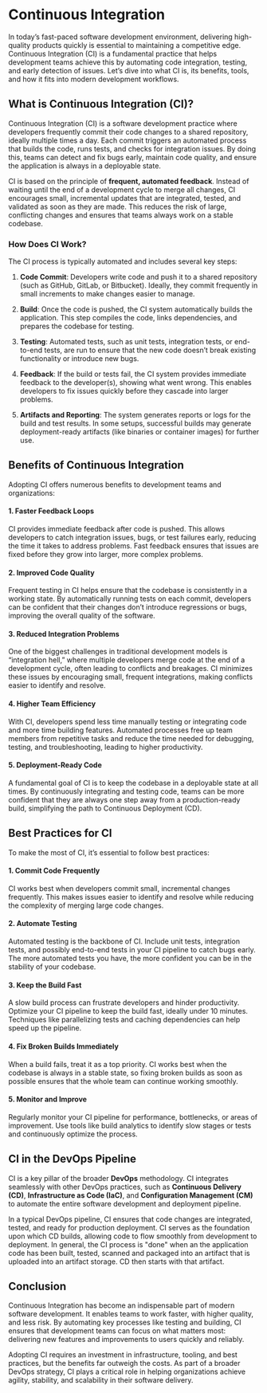 # Continuous Integration

In today’s fast-paced software development environment, delivering high-quality products quickly is essential to maintaining a competitive edge. Continuous Integration (CI) is a fundamental practice that helps development teams achieve this by automating code integration, testing, and early detection of issues. Let’s dive into what CI is, its benefits, tools, and how it fits into modern development workflows.

## What is Continuous Integration (CI)?

Continuous Integration (CI) is a software development practice where developers frequently commit their code changes to a shared repository, ideally multiple times a day. Each commit triggers an automated process that builds the code, runs tests, and checks for integration issues. By doing this, teams can detect and fix bugs early, maintain code quality, and ensure the application is always in a deployable state.

CI is based on the principle of **frequent, automated feedback**. Instead of waiting until the end of a development cycle to merge all changes, CI encourages small, incremental updates that are integrated, tested, and validated as soon as they are made. This reduces the risk of large, conflicting changes and ensures that teams always work on a stable codebase.

### How Does CI Work?

The CI process is typically automated and includes several key steps:

1. **Code Commit**: Developers write code and push it to a shared repository (such as GitHub, GitLab, or Bitbucket). Ideally, they commit frequently in small increments to make changes easier to manage.

2. **Build**: Once the code is pushed, the CI system automatically builds the application. This step compiles the code, links dependencies, and prepares the codebase for testing.

3. **Testing**: Automated tests, such as unit tests, integration tests, or end-to-end tests, are run to ensure that the new code doesn’t break existing functionality or introduce new bugs.

4. **Feedback**: If the build or tests fail, the CI system provides immediate feedback to the developer(s), showing what went wrong. This enables developers to fix issues quickly before they cascade into larger problems.

5. **Artifacts and Reporting**: The system generates reports or logs for the build and test results. In some setups, successful builds may generate deployment-ready artifacts (like binaries or container images) for further use.


## Benefits of Continuous Integration

Adopting CI offers numerous benefits to development teams and organizations:

#### 1. **Faster Feedback Loops**
CI provides immediate feedback after code is pushed. This allows developers to catch integration issues, bugs, or test failures early, reducing the time it takes to address problems. Fast feedback ensures that issues are fixed before they grow into larger, more complex problems.

#### 2. **Improved Code Quality**
Frequent testing in CI helps ensure that the codebase is consistently in a working state. By automatically running tests on each commit, developers can be confident that their changes don’t introduce regressions or bugs, improving the overall quality of the software.

#### 3. **Reduced Integration Problems**
One of the biggest challenges in traditional development models is “integration hell,” where multiple developers merge code at the end of a development cycle, often leading to conflicts and breakages. CI minimizes these issues by encouraging small, frequent integrations, making conflicts easier to identify and resolve.

#### 4. **Higher Team Efficiency**
With CI, developers spend less time manually testing or integrating code and more time building features. Automated processes free up team members from repetitive tasks and reduce the time needed for debugging, testing, and troubleshooting, leading to higher productivity.

#### 5. **Deployment-Ready Code**
A fundamental goal of CI is to keep the codebase in a deployable state at all times. By continuously integrating and testing code, teams can be more confident that they are always one step away from a production-ready build, simplifying the path to Continuous Deployment (CD).

## Best Practices for CI

To make the most of CI, it’s essential to follow best practices:

#### 1. **Commit Code Frequently**
CI works best when developers commit small, incremental changes frequently. This makes issues easier to identify and resolve while reducing the complexity of merging large code changes.

#### 2. **Automate Testing**
Automated testing is the backbone of CI. Include unit tests, integration tests, and possibly end-to-end tests in your CI pipeline to catch bugs early. The more automated tests you have, the more confident you can be in the stability of your codebase.

#### 3. **Keep the Build Fast**
A slow build process can frustrate developers and hinder productivity. Optimize your CI pipeline to keep the build fast, ideally under 10 minutes. Techniques like parallelizing tests and caching dependencies can help speed up the pipeline.

#### 4. **Fix Broken Builds Immediately**
When a build fails, treat it as a top priority. CI works best when the codebase is always in a stable state, so fixing broken builds as soon as possible ensures that the whole team can continue working smoothly.

#### 5. **Monitor and Improve**
Regularly monitor your CI pipeline for performance, bottlenecks, or areas of improvement. Use tools like build analytics to identify slow stages or tests and continuously optimize the process.

## CI in the DevOps Pipeline

CI is a key pillar of the broader **DevOps** methodology. CI integrates seamlessly with other DevOps practices, such as **Continuous Delivery (CD)**, **Infrastructure as Code (IaC)**, and **Configuration Management (CM)** to automate the entire software development and deployment pipeline. 

In a typical DevOps pipeline, CI ensures that code changes are integrated, tested, and ready for production deployment. CI serves as the foundation upon which CD builds, allowing code to flow smoothly from development to deployment. In general, the CI process is "done" when an the application code has been built, tested, scanned and packaged into an artifact that is uploaded into an artifact storage. CD then starts with that artifact. 

## Conclusion

Continuous Integration has become an indispensable part of modern software development. It enables teams to work faster, with higher quality, and less risk. By automating key processes like testing and building, CI ensures that development teams can focus on what matters most: delivering new features and improvements to users quickly and reliably.

Adopting CI requires an investment in infrastructure, tooling, and best practices, but the benefits far outweigh the costs. As part of a broader DevOps strategy, CI plays a critical role in helping organizations achieve agility, stability, and scalability in their software delivery.
